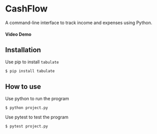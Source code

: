 # CashFlow
A command-line interface to track income and expenses using Python.
#### Video Demo
## Installation
Use pip to install `tabulate`
```
$ pip install tabulate
```
## How to use
Use python to run the program
```
$ python project.py
```
Use pytest to test the program
```
$ pytest project.py
```
